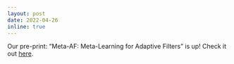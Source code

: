 ```yaml
---
layout: post
date: 2022-04-26
inline: true
---
```


Our pre-print: “Meta-AF: Meta-Learning for Adaptive Filters” is up! Check it out [here](projects/metaaf).
